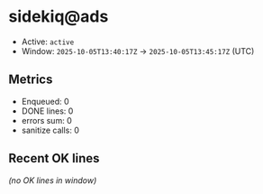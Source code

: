 # sidekiq@ads

- Active: `active`
- Window: `2025-10-05T13:40:17Z` → `2025-10-05T13:45:17Z` (UTC)

## Metrics
- Enqueued: 0
- DONE lines: 0
- errors sum: 0
- sanitize calls: 0

## Recent OK lines
_(no OK lines in window)_
